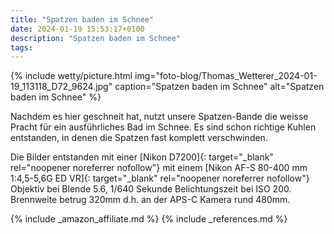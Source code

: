 ```yaml
---
title: "Spatzen baden im Schnee"
date: 2024-01-19 15:53:17+0100
description: "Spatzen baden im Schnee"
tags:
---
```


{% include wetty/picture.html img="foto-blog/Thomas_Wetterer_2024-01-19_113118_D72_9624.jpg" caption="Spatzen baden im Schnee" alt="Spatzen baden im Schnee" %}

Nachdem es hier geschneit hat, nutzt unsere Spatzen-Bande die weisse Pracht für ein ausführliches Bad im Schnee. Es sind schon richtige Kuhlen entstanden, in denen die Spatzen fast komplett verschwinden.

Die Bilder entstanden mit einer [Nikon D7200]{: target="_blank" rel="noopener noreferrer nofollow"} mit einem [Nikon AF-S 80-400 mm 1:4,5-5,6G ED VR]{: target="_blank" rel="noopener noreferrer nofollow"} Objektiv bei Blende 5.6, 1/640 Sekunde Belichtungszeit bei ISO 200. Brennweite betrug 320mm d.h. an der APS-C Kamera rund 480mm.

{% include _amazon_affiliate.md %}
{% include _references.md %}

